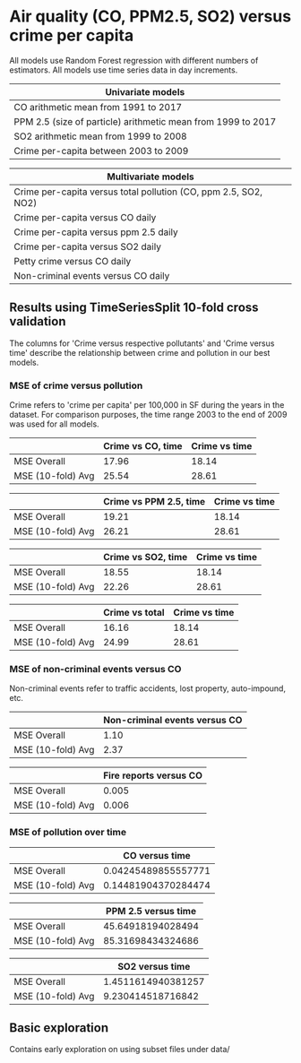 # Air quality (CO, PPM2.5, SO2) versus crime per capita 

All models use Random Forest regression with different numbers of estimators. 
All models use time series data in day increments. 

| Univariate models                                            |
|--------------------------------------------------------------|
| CO arithmetic mean from 1991 to 2017                         |
| PPM 2.5 (size of particle) arithmetic mean from 1999 to 2017 |
| SO2 arithmetic mean from 1999 to 2008                        |
| Crime per-capita between 2003 to 2009                        |

| Multivariate models 
|----------------------------------------------------------------|
| Crime per-capita versus total pollution (CO, ppm 2.5, SO2, NO2)|
| Crime per-capita versus CO daily                               |
| Crime per-capita versus ppm 2.5 daily                          |
| Crime per-capita versus SO2 daily                              |
| Petty crime versus CO daily                                    |
| Non-criminal events versus CO daily                            |

## Results using TimeSeriesSplit 10-fold cross validation
The columns for 'Crime versus respective pollutants' and 'Crime versus time' describe the relationship between crime and pollution in our best models. 

### MSE of crime versus pollution 
Crime refers to 'crime per capita' per 100,000 in SF during the years in the dataset.
For comparison purposes, the time range 2003 to the end of 2009 was used for all models. 

|                   | Crime vs CO, time      | Crime vs time         |
|-------------------|------------------------|-----------------------|
| MSE Overall       | 17.96                  | 18.14                 |
| MSE (10-fold) Avg | 25.54                  | 28.61                 |

|                   | Crime vs PPM 2.5, time | Crime vs time         |
|-------------------|------------------------|-----------------------|
| MSE Overall       | 19.21                  | 18.14                 |
| MSE (10-fold) Avg | 26.21                  | 28.61                 |

|                   | Crime vs SO2, time     | Crime vs time         |
|-------------------|------------------------|-----------------------|
| MSE Overall       | 18.55                  | 18.14                 |
| MSE (10-fold) Avg | 22.26                  | 28.61                 |

|                   | Crime vs total         | Crime vs time         |
|-------------------|------------------------|-----------------------|
| MSE Overall       | 16.16                  | 18.14                 |
| MSE (10-fold) Avg | 24.99                  | 28.61                 |

### MSE of non-criminal events versus CO
Non-criminal events refer to traffic accidents, lost property, auto-impound, etc.

|                   | Non-criminal events versus CO | 
|-------------------| ------------------------------|
| MSE Overall       |  1.10                         |
| MSE (10-fold) Avg |  2.37                         | 

|                   | Fire reports versus CO        | 
|-------------------| ------------------------------|
| MSE Overall       |  0.005                        |
| MSE (10-fold) Avg |  0.006                        | 

### MSE of pollution over time 

|                   |  CO versus time       |
|-------------------| ----------------------|
| MSE Overall       |  0.04245489855557771  | 
| MSE (10-fold) Avg |  0.14481904370284474  | 

|                   |   PPM 2.5 versus time | 
|-------------------|  ---------------------|
| MSE Overall       |  45.64918194028494    | 
| MSE (10-fold) Avg |  85.31698434324686    | 

|                   |    SO2 versus time    | 
|-------------------| --------------------- |
| MSE Overall       |  1.4511614940381257   |
| MSE (10-fold) Avg |  9.230414518716842    | 


## Basic exploration 
Contains early exploration on using subset files under data/ 
